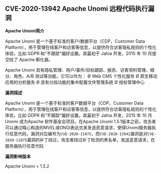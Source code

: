## CVE-2020-13942 Apache Unomi 远程代码执行漏洞

**Apache Unomi简介**

 Apache Unomi  是一个基于标准的客户/数据平台（CDP，Customer Data  Platform），用于管理在线客户和访客等信息，以提供符合访客隐私规则的个性化体验，比如 GDPR 和“不跟踪”偏好设置。其最初于 Jahia 开发，2015 年 10 月提交给了 Apache 孵化器。

 Apache Unomi 具有隐私管理、用户/事件/目标跟踪、报告、访客资料管理、细分、角色、A/B 测试等功能，它可以作为：
Ø Web CMS 个性化服务
Ø 原生移动应用的分析服务
Ø 具有分段功能的集中配置文件管理系统
Ø 授权管理中心

**漏洞描述**

 Apache Unomi  是一个基于标准的客户数据平台（CDP，Customer Data  Platform），用于管理在线客户和访客等信息，以提供符合访客隐私规则的个性化体验，比如 GDPR 和“不跟踪”偏好设置。其最初于 Jahia 开发，2015 年 10 月 Unomi 成为Apache 软件基金会项目。在Apache Unomi  1.5.1版本之前，攻击者可以通过精心构造的MVEL或ONGl表达式来发送恶意请求，使得Unomi服务器执行任意代码，漏洞对应编号为`CVE-2020-11975`，而`CVE-2020-13942`漏洞是对`CVE-2020-11975`漏洞的补丁绕过，攻击者绕过补丁检测的黑名单，发送恶意请求，在服务器执行任意代码

**漏洞影响版本**

Apache Unomi < 1.5.2

